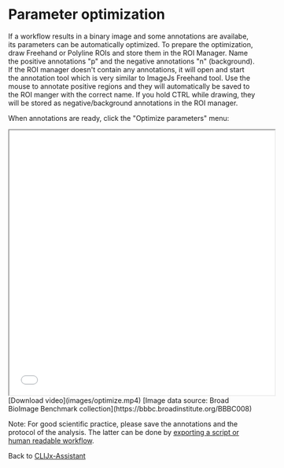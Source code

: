 # Parameter optimization
If a workflow results in a binary image and some annotations are availabe, its parameters can be automatically optimized.
To prepare the optimization, draw Freehand or Polyline ROIs and store them in the ROI Manager. 
Name the positive annotations "p" and the negative annotations "n" (background).
If the ROI manager doesn't contain any annotations, it will open and start the annotation tool which is very similar to ImageJs Freehand tool.
Use the mouse to annotate positive regions and they will automatically be saved to the ROI manger with the correct name.
If you hold CTRL while drawing, they will be stored as negative/background annotations in the ROI manager.

When annotations are ready, click the "Optimize parameters" menu:

<iframe src="images/optimize.mp4" width="540" height="540"></iframe>
[Download video](images/optimize.mp4) [Image data source: Broad BioImage Benchmark collection](https://bbbc.broadinstitute.org/BBBC008)

Note: For good scientific practice, please save the annotations and the protocol of the analysis. 
The latter can be done by [exporting a script or human readable workflow](https://clij.github.io/assistant/macro_export).

Back to [CLIJx-Assistant](https://clij.github.io/incubator)

